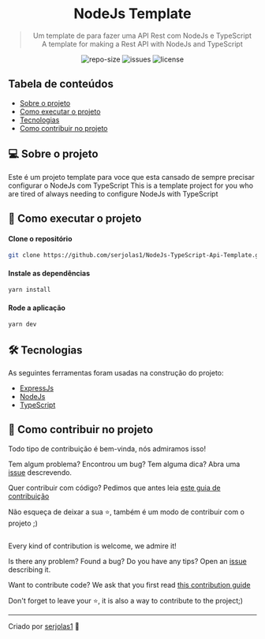 <div align="center">
  <h1>
    NodeJs Template
  </h1>
  <blockquote>
    Um template de para fazer uma API Rest com NodeJs e TypeScript
    <br>
    A template for making a Rest API with NodeJs and TypeScript
  </blockquote>
  <div id="badges">
    <img src="https://img.shields.io/github/repo-size/serjolas1/NodeJs-TypeScript-Api-Template?color=4000FF" alt="repo-size" />
    <img src="https://img.shields.io/github/issues-raw/serjolas1/NodeJs-TypeScript-Api-Template?color=4000FF" alt="issues" />
    <img src="https://img.shields.io/github/license/serjolas1/NodeJs-TypeScript-Api-Template?color=4000FF" alt="license" />
  </div>
</div>
    
## Tabela de conteúdos

   * [Sobre o projeto](#-sobre-o-projeto)
   * [Como executar o projeto](#-como-executar-o-projeto)
   * [Tecnologias](#-tecnologias)
   * [Como contribuir no projeto](#-como-contribuir-no-projeto)

## 💻 Sobre o projeto

Este é um projeto template para voce que esta cansado de sempre precisar configurar o NodeJs com TypeScript
This is a template project for you who are tired of always needing to configure NodeJs with TypeScript

## 🚀 Como executar o projeto

#### Clone o repositório
```bash
git clone https://github.com/serjolas1/NodeJs-TypeScript-Api-Template.git
```

#### Instale as dependências
```bash
yarn install
```

#### Rode a aplicação
```bash
yarn dev
```

## 🛠 Tecnologias

As seguintes ferramentas foram usadas na construção do projeto:
- [ExpressJs](https://expressjs.com/pt-br/)
- [NodeJs](https://nodejs.org/en/)
- [TypeScript](https://www.typescriptlang.org/)

## 🤝 Como contribuir no projeto

Todo tipo de contribuição é bem-vinda, nós admiramos isso!

Tem algum problema? Encontrou um bug? Tem alguma dica? Abra uma [issue](https://github.com/serjolas1/NodeJs-TypeScript-Api-Template/issues) descrevendo.

Quer contribuir com código? Pedimos que antes leia [este guia de contribuição](https://github.com/firstcontributions/first-contributions)

Não esqueça de deixar a sua ⭐, também é um modo de contribuir com o projeto ;)

##

Every kind of contribution is welcome, we admire it!

Is there any problem? Found a bug? Do you have any tips? Open an [issue](https://github.com/serjolas1/NodeJs-TypeScript-Api-Template/issues) describing it.

Want to contribute code? We ask that you first read [this contribution guide](https://github.com/firstcontributions/first-contributions)

Don't forget to leave your ⭐, it is also a way to contribute to the project;)

---
Criado por [serjolas1](https://github.com/serjolas1) 💜
